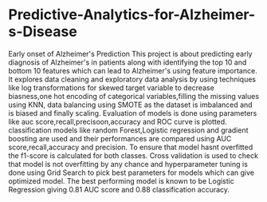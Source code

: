 # Predictive-Analytics-for-Alzheimer-s-Disease


Early onset of Alzheimer's Prediction
This project is about predicting early diagnosis of Alzheimer's in patients along with identifying the top 10 and bottom 10 features which can lead to Alzheimer's using feature importance. It explores data cleaning and exploratory data analysis by using techniques like log transformations for skewed target variable to decrease biasness,one hot encoding of categorical variables,filling the missing values using KNN, data balancing using SMOTE as the dataset is imbalanced and is biased and finally scaling. Evaluation of models is done using parameters like auc score,recall,precisoon,accuracy and ROC curve is plotted. classification models like random Forest,Logistic regression and gradient boosting are used and their performances are compared using AUC score,recall,accuracy and precision.
To ensure that model hasnt overfitted the f1-score is calculated for both classes. Cross validation is used to check that model is not overfitting by any chance and hyperparameter tuning is done using Grid Search to pick best parameters for models which can give optimized model.
The best performing model is known to be Logistic Regression giving 0.81 AUC score and 0.88 classification accuracy.
